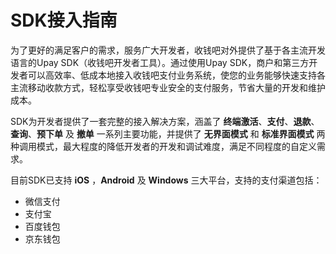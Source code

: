 # SDK接入指南

为了更好的满足客户的需求，服务广大开发者，收钱吧对外提供了基于各主流开发语言的Upay SDK（收钱吧开发者工具）。通过使用Upay SDK，商户和第三方开发者可以高效率、低成本地接入收钱吧支付业务系统，使您的业务能够快速支持各主流移动收款方式，轻松享受收钱吧专业安全的支付服务，节省大量的开发和维护成本。

SDK为开发者提供了一套完整的接入解决方案，涵盖了 **终端激活**、**支付**、**退款**、**查询**、**预下单** 及 **撤单** 一系列主要功能，并提供了 **无界面模式** 和 **标准界面模式** 两种调用模式，最大程度的降低开发者的开发和调试难度，满足不同程度的自定义需求。

目前SDK已支持 **iOS** ，**Android** 及 **Windows** 三大平台，支持的支付渠道包括：
- 微信支付
- 支付宝
- 百度钱包
- 京东钱包